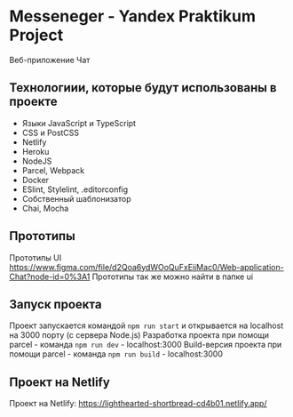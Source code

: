 # Messeneger - Yandex Praktikum Project

Веб-приложение Чат

## Технологиии, которые будут использованы в проекте

- Языки JavaScript и TypeScript
- CSS и PostCSS
- Netlify
- Heroku
- NodeJS
- Parcel, Webpack
- Docker
- ESlint, Stylelint, .editorconfig
- Собственный шаблонизатор
- Chai, Mocha

## Прототипы

Прототипы UI https://www.figma.com/file/d2Qoa6ydWOoQuFxEijMac0/Web-application-Chat?node-id=0%3A1
Прототипы так же можно найти в папке ui

## Запуск проекта

Проект запускается командой `npm run start` и открывается на localhost на 3000 порту (с сервера Node.js)
Разработка проекта при помощи parcel - команда `npm run dev` - localhost:3000
Build-версия проекта при помощи parcel - команда `npm run build` - localhost:3000

## Проект на Netlify

Проект на Netlify: https://lighthearted-shortbread-cd4b01.netlify.app/